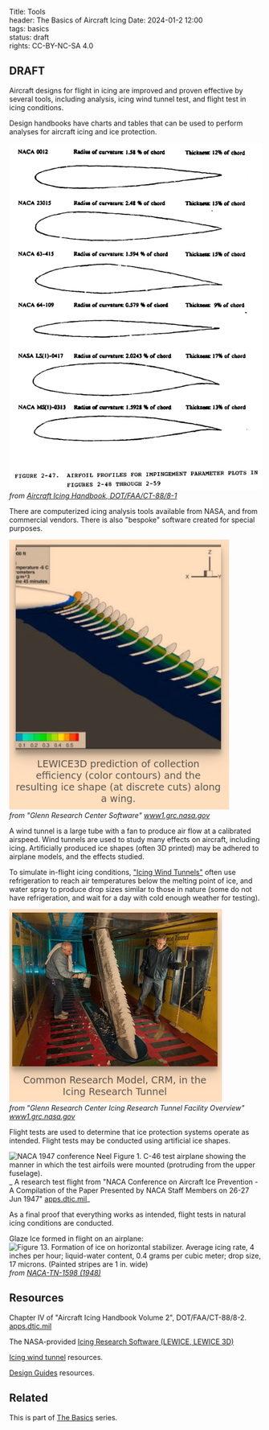 Title: Tools    
header: The Basics of Aircraft Icing
Date: 2024-01-2 12:00  
tags: basics  
status: draft  
rights: CC-BY-NC-SA 4.0

## DRAFT

Aircraft designs for flight in icing are improved and proven effective by several tools, 
including analysis, icing wind tunnel test, and flight test in icing conditions. 

Design handbooks have charts and tables that can be used to perform analyses for 
aircraft icing and ice protection. 

![Figure 2-47.png](..%2Fimages%2FFAA%20Handbook%20volume%201%2FFigure%202-47.png)  
_from [Aircraft Icing Handbook, DOT/FAA/CT-88/8-1](https://apps.dtic.mil/sti/pdfs/ADA238039.pdf)_  

There are computerized icing analysis tools available from NASA, and from commercial vendors. 
There is also "bespoke" software created for special purposes. 

![LEWICE3D. LEWICE3D prediction of collection efficiency (color contours) and the resulting ice shape (at discrete cuts) along a wing.](..%2Fimages%2FNASA%2FLEWICE3D.png)  
_from "Glenn Research Center Software" [www1.grc.nasa.gov](https://www1.grc.nasa.gov/aeronautics/icing/software/)_  

A wind tunnel is a large tube with a fan to produce air flow at a calibrated airspeed. 
Wind tunnels are used to study many effects on aircraft, including icing. 
Artificially produced ice shapes (often 3D printed) may be adhered to airplane models, and the effects studied. 

To simulate in-flight icing conditions, 
["Icing Wind Tunnels"]({filename}Nomenclature.md#icing-wind-tunnel) often use refrigeration to reach air temperatures below the melting point of ice, 
and water spray to produce drop sizes similar to those in nature
(some do not have refrigeration, and wait for a day with cold enough weather for testing).

![Common Research Model, CRM, in the Icing Research Tunnel](..%2Fimages%2FNASA%2FIRT%20CRM%20ice.png)  
_from "Glenn Research Center Icing Research Tunnel Facility Overview" [www1.grc.nasa.gov](https://www1.grc.nasa.gov/facilities/irt/)_  

Flight tests are used to determine that ice protection systems operate as intended. 
Flight tests may be conducted using artificial ice shapes.

![NACA 1947 conference Neel Figure 1. C-46 test airplane showing the manner in which the test airfoils were mounted (protruding from the upper fuselage).](/images/naca-tn-1472/NACA_1947_conference_Neel_figure1.png)  
_ A research test flight from "NACA Conference on Aircraft Ice Prevention - A Compilation of the Paper Presented by NACA Staff Members on 26-27 Jun 1947" [apps.dtic.mil](https://apps.dtic.mil/sti/citations/ADA800876)_  

As a final proof that everything works as intended, flight tests in natural icing conditions are conducted. 
 
Glaze Ice formed in flight on an airplane:  
![Figure 13. Formation of ice on horizontal stabilizer. 
Average icing rate, 4 inches per hour; liquid-water content, 
0.4 grams per cubic meter; drop size, 17 microns. (Painted stripes are 
1 in. wide)](/images/naca-tn-1598/Figure13.png)  
_from [NACA-TN-1598 (1948)](https://ntrs.nasa.gov/citations/19810068605)_  

## Resources  

Chapter IV of "Aircraft Icing Handbook Volume 2", DOT/FAA/CT-88/8-2. [apps.dtic.mil](https://apps.dtic.mil/sti/pdfs/ADA238040.pdf)  

The NASA-provided [Icing Research Software (LEWICE, LEWICE 3D)](https://www1.grc.nasa.gov/aeronautics/icing/software/)  

[Icing wind tunnel]({filename}resources.md#icing-wind-tunnel) resources. 

[Design Guides]({filename}resources.md#design-guides) resources.

## Related  

This is part of [The Basics]({filename}basics.md) series.  

